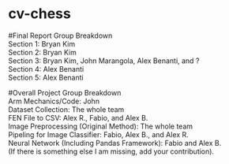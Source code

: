 # cv-chess

#Final Report Group Breakdown <br />
Section 1: Bryan Kim <br />
Section 2: Bryan Kim <br />
Section 3: Bryan Kim, John Marangola, Alex Benanti, and ? <br />
Section 4: Alex Benanti <br />
Section 5: Alex Benanti <br />


#Overall Project Group Breakdown <br />
Arm Mechanics/Code: John <br />
Dataset Collection: The whole team <br />
FEN File to CSV: Alex R., Fabio, and Alex B.<br />
Image Preprocessing (Original Method): The whole team <br />
Pipeling for Image Classifier: Fabio, Alex B., and Alex R. <br />
Neural Network (Including Pandas Framework): Fabio and Alex B. <br />
(If there is something else I am missing, add your contribution).<br />


